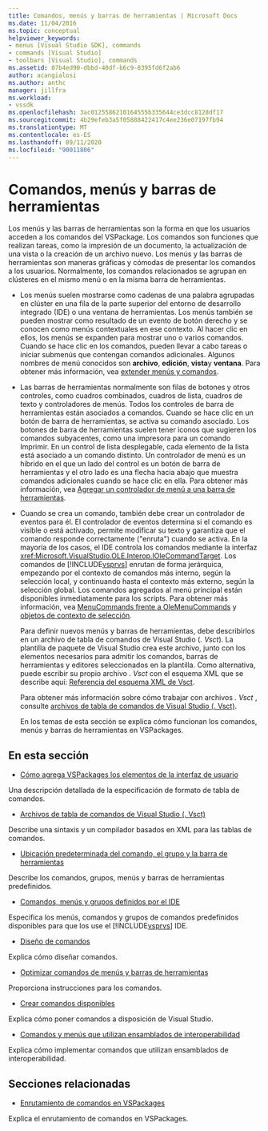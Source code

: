 ```yaml
---
title: Comandos, menús y barras de herramientas | Microsoft Docs
ms.date: 11/04/2016
ms.topic: conceptual
helpviewer_keywords:
- menus [Visual Studio SDK], commands
- commands [Visual Studio]
- toolbars [Visual Studio], commands
ms.assetid: 07b4ed90-dbbd-40df-b6c9-8395fd6f2ab6
author: acangialosi
ms.author: anthc
manager: jillfra
ms.workload:
- vssdk
ms.openlocfilehash: 3ac0125586210164555b335644ce3dcc8128df17
ms.sourcegitcommit: 4b29efeb3a5f05888422417c4ee236e07197fb94
ms.translationtype: MT
ms.contentlocale: es-ES
ms.lasthandoff: 09/11/2020
ms.locfileid: "90011806"
---
```

# <a name="commands-menus-and-toolbars"></a>Comandos, menús y barras de herramientas
Los menús y las barras de herramientas son la forma en que los usuarios acceden a los comandos del VSPackage. Los comandos son funciones que realizan tareas, como la impresión de un documento, la actualización de una vista o la creación de un archivo nuevo. Los menús y las barras de herramientas son maneras gráficas y cómodas de presentar los comandos a los usuarios. Normalmente, los comandos relacionados se agrupan en clústeres en el mismo menú o en la misma barra de herramientas.

- Los menús suelen mostrarse como cadenas de una palabra agrupadas en clúster en una fila de la parte superior del entorno de desarrollo integrado (IDE) o una ventana de herramientas. Los menús también se pueden mostrar como resultado de un evento de botón derecho y se conocen como menús contextuales en ese contexto. Al hacer clic en ellos, los menús se expanden para mostrar uno o varios comandos. Cuando se hace clic en los comandos, pueden llevar a cabo tareas o iniciar submenús que contengan comandos adicionales. Algunos nombres de menú conocidos son **archivo**, **edición**, **vista**y **ventana**. Para obtener más información, vea [extender menús y comandos](../../extensibility/extending-menus-and-commands.md).

- Las barras de herramientas normalmente son filas de botones y otros controles, como cuadros combinados, cuadros de lista, cuadros de texto y controladores de menús. Todos los controles de barra de herramientas están asociados a comandos. Cuando se hace clic en un botón de barra de herramientas, se activa su comando asociado. Los botones de barra de herramientas suelen tener iconos que sugieren los comandos subyacentes, como una impresora para un comando Imprimir. En un control de lista desplegable, cada elemento de la lista está asociado a un comando distinto. Un controlador de menú es un híbrido en el que un lado del control es un botón de barra de herramientas y el otro lado es una flecha hacia abajo que muestra comandos adicionales cuando se hace clic en ella. Para obtener más información, vea [Agregar un controlador de menú a una barra de herramientas](../../extensibility/adding-a-menu-controller-to-a-toolbar.md).

- Cuando se crea un comando, también debe crear un controlador de eventos para él. El controlador de eventos determina si el comando es visible o está activado, permite modificar su texto y garantiza que el comando responde correctamente ("enruta") cuando se activa. En la mayoría de los casos, el IDE controla los comandos mediante la interfaz <xref:Microsoft.VisualStudio.OLE.Interop.IOleCommandTarget>. Los comandos de [!INCLUDE[vsprvs](../../code-quality/includes/vsprvs_md.md)] enrutan de forma jerárquica, empezando por el contexto de comandos más interno, según la selección local, y continuando hasta el contexto más externo, según la selección global. Los comandos agregados al menú principal están disponibles inmediatamente para los scripts. Para obtener más información, vea [MenuCommands frente a OleMenuCommands](../../vs-2015/misc/menucommands-vs-olemenucommands.md?view=vs-2015) y [objetos de contexto de selección](../../extensibility/internals/selection-context-objects.md).

  Para definir nuevos menús y barras de herramientas, debe describirlos en un archivo de tabla de comandos de Visual Studio (*. Vsct*). La plantilla de paquete de Visual Studio crea este archivo, junto con los elementos necesarios para admitir los comandos, barras de herramientas y editores seleccionados en la plantilla. Como alternativa, puede escribir su propio archivo *. Vsct* con el esquema XML que se describe aquí: [Referencia del esquema XML de Vsct](../../extensibility/vsct-xml-schema-reference.md).

  Para obtener más información sobre cómo trabajar con archivos *. Vsct* , consulte [archivos de tabla de comandos de Visual Studio (. Vsct)](../../extensibility/internals/visual-studio-command-table-dot-vsct-files.md).

  En los temas de esta sección se explica cómo funcionan los comandos, menús y barras de herramientas en VSPackages.

## <a name="in-this-section"></a>En esta sección
- [Cómo agrega VSPackages los elementos de la interfaz de usuario](../../extensibility/internals/how-vspackages-add-user-interface-elements.md)

 Una descripción detallada de la especificación de formato de tabla de comandos.

- [Archivos de tabla de comandos de Visual Studio (. Vsct)](../../extensibility/internals/visual-studio-command-table-dot-vsct-files.md)

 Describe una sintaxis y un compilador basados en XML para las tablas de comandos.

- [Ubicación predeterminada del comando, el grupo y la barra de herramientas](../../extensibility/internals/default-command-group-and-toolbar-placement.md)

 Describe los comandos, grupos, menús y barras de herramientas predefinidos.

- [Comandos, menús y grupos definidos por el IDE](../../extensibility/internals/ide-defined-commands-menus-and-groups.md)

 Especifica los menús, comandos y grupos de comandos predefinidos disponibles para que los use el [!INCLUDE[vsprvs](../../code-quality/includes/vsprvs_md.md)] IDE.

- [Diseño de comandos](../../extensibility/internals/command-design.md)

 Explica cómo diseñar comandos.

- [Optimizar comandos de menús y barras de herramientas](../../extensibility/internals/optimizing-menu-and-toolbar-commands.md)

 Proporciona instrucciones para los comandos.

- [Crear comandos disponibles](../../extensibility/internals/making-commands-available.md)

 Explica cómo poner comandos a disposición de Visual Studio.

- [Comandos y menús que utilizan ensamblados de interoperabilidad](../../extensibility/internals/commands-and-menus-that-use-interop-assemblies.md)

 Explica cómo implementar comandos que utilizan ensamblados de interoperabilidad.

## <a name="related-sections"></a>Secciones relacionadas
- [Enrutamiento de comandos en VSPackages](../../extensibility/internals/command-routing-in-vspackages.md)

 Explica el enrutamiento de comandos en VSPackages.